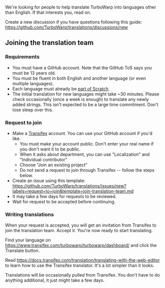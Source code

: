 We're looking for people to help translate TurboWarp into languages other than English. If that interests you, read on.

Create a new discussion if you have questions following this guide: https://github.com/TurboWarp/translations/discussions/new

## Joining the translation team

### Requirements

 - You must have a GitHub account. Note that the GitHub ToS says you must be 13 years old.
 - You must be fluent in both English and another language (or even multiple languages).
 - Each language must already be [part of Scratch](https://github.com/TurboWarp/translations/blob/master/languages.md#readme).
 - The initial translation for new languages might take ~30 minutes. Please check occasionally (once a week is enough) to translate any newly added strings. This isn't expected to be a large time commitment. Don't lose sleep over this.

### Request to join

 - Make a [Transifex](https://www.transifex.com/signup/) account. You can use your GitHub account if you'd like.
   - You must make your account public. Don't enter your real name if you don't want it to be public.
   - When it asks about department, you can use "Localization" and "Individual contributor"
   - Choose "Join an existing project"
   - Do not send a request to join through Transifex -- follow the steps below.
 - Create an issue using this template: https://github.com/TurboWarp/translations/issues/new?labels=request+to+join&template=join-translation-team.md
 - It may take a few days for requests to be reviewed.
 - Wait for request to be accepted before continuing.

### Writing translations

When your request is accepted, you will get an invitation from Transifex to join the translation team. Accept it. You're now ready to start translating.

Find your language on https://www.transifex.com/turbowarp/turbowarp/dashboard/ and click the Translate button.

Read https://docs.transifex.com/translation/translating-with-the-web-editor to learn how to use the Transifex translator. It's a lot simpler than it looks.

Translations will be occasionally pulled from Transifex. You don't have to do anything additional, it just might take a few days.
